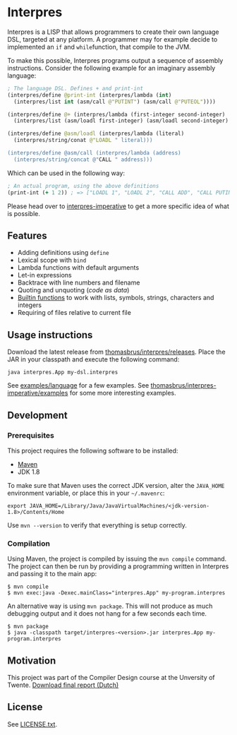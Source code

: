 # Interpres
Interpres is a LISP that allows programmers to create their own language DSL, targeted at any platform. A programmer may for example decide to implemented an `if` and `while`function, that compile to the JVM.

To make this possible, Interpres programs output a sequence of assembly instructions. Consider the following example for an imaginary assembly language:

```clojure
; The language DSL. Defines + and print-int
(interpres/define @print-int (interpres/lambda (int)
  (interpres/list int (asm/call @"PUTINT") (asm/call @"PUTEOL"))))

(interpres/define @+ (interpres/lambda (first-integer second-integer)
  (interpres/list (asm/loadl first-integer) (asm/loadl second-integer) (asm/call @"ADD"))))

(interpres/define @asm/loadl (interpres/lambda (literal)
  (interpres/string/conat @"LOADL " literal)))

(interpres/define @asm/call (interpres/lambda (address)
  (interpres/string/concat @"CALL " address)))
```

Which can be used in the following way:

```clojure
; An actual program, using the above definitions
(print-int (+ 1 2)) ; => ["LOADL 1", "LOADL 2", "CALL ADD", "CALL PUTINT", "CALL PUTEOL"]
```

Please head over to [interpres-imperative](https://github.com/thomasbrus/interpres-imperative) to get a more specific idea of what is possible.

## Features
* Adding definitions using `define`
* Lexical scope with `bind`
* Lambda functions with default arguments
* Let-in expressions
* Backtrace with line numbers and filename
* Quoting and unquoting (*code as data*)
* [Builtin functions](https://github.com/thomasbrus/interpres/tree/master/src/main/java/interpres/language/definitions/interpres) to work with lists, symbols, strings, characters and integers
* Requiring of files relative to current file

## Usage instructions
Download the latest release from [thomasbrus/interpres/releases](https://github.com/thomasbrus/interpres/releases). Place the JAR in your classpath and execute the following command:

    java interpres.App my-dsl.interpres

See [examples/language](examples/language) for a few examples. See [thomasbrus/interpres-imperative/examples](https://github.com/thomasbrus/interpres-imperative/tree/master/examples) for some more interesting examples.

## Development
### Prerequisites
This project requires the following software to be installed:

  - [Maven](http://maven.apache.org)
  - JDK 1.8

To make sure that Maven uses the correct JDK version, alter the `JAVA_HOME` environment variable,
or place this in your `~/.mavenrc`:

    export JAVA_HOME=/Library/Java/JavaVirtualMachines/<jdk-version-1.8>/Contents/Home

Use `mvn --version` to verify that everything is setup correctly.

### Compilation
Using Maven, the project is compiled by issuing the `mvn compile` command. The project can
then be run by providing a programming written in Interpres and passing it to the main app:

    $ mvn compile
    $ mvn exec:java -Dexec.mainClass="interpres.App" my-program.interpres

An alternative way is using `mvn package`. This will not produce as much debugging output and it does not hang for a few seconds each time.

    $ mvn package
    $ java -classpath target/interpres-<version>.jar interpres.App my-program.interpres


## Motivation

This project was part of the Compiler Design course at the Unversity of Twente. [Download final report (Dutch)](http://cl.ly/0K0i180v1i0Q)

## License

See [LICENSE.txt](LICENSE.txt).

